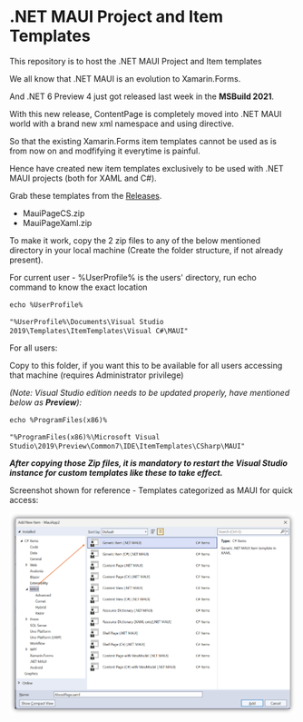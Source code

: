 # .NET MAUI Project and Item Templates
This repository is to host the .NET MAUI Project and Item templates

We all know that .NET MAUI is an evolution to Xamarin.Forms.

And .NET 6 Preview 4 just got released last week in the **MSBuild 2021**.

With this new release, ContentPage is completely moved into .NET MAUI world with a brand new xml namespace and using directive.

So that the existing Xamarin.Forms item templates cannot be used as is from now on and modfifying it everytime is painful.

Hence have created new item templates exclusively to be used with .NET MAUI projects (both for XAML and C#).

Grab these templates from the [Releases](https://github.com/egvijayanand/dotnet-maui-templates/releases/tag/1.0.0).

* MauiPageCS.zip
* MauiPageXaml.zip

To make it work, copy the 2 zip files to any of the below mentioned directory in your local machine (Create the folder structure, if not already present).

For current user - %UserProfile% is the users' directory, run echo command to know the exact location

```console
echo %UserProfile%
```
```console
"%UserProfile%\Documents\Visual Studio 2019\Templates\ItemTemplates\Visual C#\MAUI"
```

For all users:

Copy to this folder, if you want this to be available for all users accessing that machine (requires Administrator privilege) 

_(Note: Visual Studio edition needs to be updated properly, have mentioned below as **Preview**):_

```console
echo %ProgramFiles(x86)%
```

```console
"%ProgramFiles(x86)%\Microsoft Visual Studio\2019\Preview\Common7\IDE\ItemTemplates\CSharp\MAUI"
```

***After copying those Zip files, it is mandatory to restart the Visual Studio instance for custom templates like these to take effect.***

Screenshot shown for reference - Templates categorized as MAUI for quick access:

![Add New Item dialog - Visual Studio](https://github.com/egvijayanand/dotnet-maui-templates/blob/main/images/add-new-item.png)
